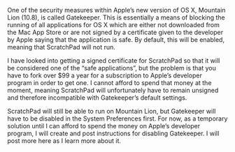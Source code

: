 One of the security measures within Apple’s new version of OS X, Mountain Lion (10.8), is called Gatekeeper. This is essentially a means of blocking the running of all applications for OS X which are either not downloaded from the Mac App Store or are not signed by a certificate given to the developer by Apple saying that the application is safe. By default, this will be enabled, meaning that ScratchPad will not run.

I have looked into getting a signed certificate for ScratchPad so that it will be considered one of the “safe applications”, but the problem is that you have to fork over $99 a year for a subscription to Apple’s developer program in order to get one. I cannot afford to spend that money at the moment, meaning ScratchPad will unfortunately have to remain unsigned and therefore incompatible with Gatekeeper’s default settings.

ScratchPad will still be able to run on Mountain Lion, but Gatekeeper will have to be disabled in the System Preferences first. For now, as a temporary solution until I can afford to spend the money on Apple’s developer program, I will create and post instructions for disabling Gatekeeper. I will post more here as I learn more about it.